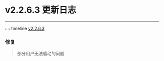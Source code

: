 # v2.2.6.3 更新日志  

___

:::: timeline [v2.2.6.3](https://github.com/MCSLTeam/MCSL2/releases/tag/v2.2.6.3)

### 修复

> 部分用户无法启动的问题
